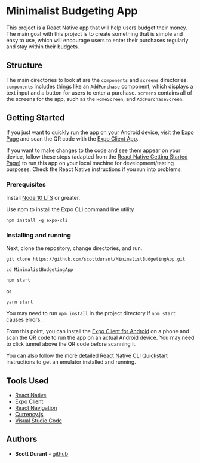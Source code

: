 # Minimalist Budgeting App

This project is a React Native app that will help users budget their money. The main goal with this project is to create something that is simple and
easy to use, which will encourage users to enter their purchases regularly and stay within their budgets.

## Structure
The main directories to look at are the `components` and `screens` directories. `components` includes things like an `AddPurchase` component, which displays a text input and a button for users to enter a purchase. `screens` contains all of the screens for the app, such as the `HomeScreen`, and `AddPurchaseScreen`. 

## Getting Started
If you just want to quickly run the app on your Android device, visit the [Expo Page](https://expo.io/@scottd/MinimalistBudgetingApp) and scan the QR code with the [Expo Client App](https://expo.io/tools).

If you want to make changes to the code and see them appear on your device, follow these steps (adapted from the [React Native Getting Started Page](https://reactnative.dev/docs/getting-started)) to run this app on your local machine for development/testing purposes. Check the React Native instructions if you run into problems. 


### Prerequisites

Install [Node 10 LTS](https://nodejs.org/en/download/) or greater.

Use npm to install the Expo CLI command line utility

```
npm install -g expo-cli
```



### Installing and running

Next, clone the repository, change directories, and run. 

```
git clone https://github.com/scottdurant/MinimalistBudgetingApp.git
```

```
cd MinimalistBudgetingApp
```

```
npm start
```
or
```
yarn start
```

You may need to run `npm install` in the project directory if `npm start` causes errors. 

From this point, you can install the [Expo Client for Android](https://expo.io/tools#client) on a phone and scan the QR code to run the app on an actual Android device. You may need to click tunnel above the QR code before scanning it.

You can also follow the more detailed [React Native CLI Quickstart](https://reactnative.dev/docs/getting-started) instructions to get an emulator installed and running. 



## Tools Used

* [React Native](https://reactnative.dev/)
* [Expo Client](https://expo.io/tools)
* [React Navigation](https://reactnavigation.org/)
* [Currency.js](https://currency.js.org/)
* [Visual Studio Code](https://code.visualstudio.com/)

## Authors

* **Scott Durant** - [github](https://github.com/scottdurant)